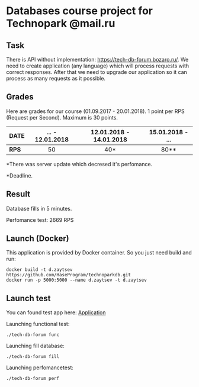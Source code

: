 # Databases course project for Technopark @mail.ru 

## Task
There is API without implementation: https://tech-db-forum.bozaro.ru/. We need to create application (any language) which will process requests with correct responses. After that we need to upgrade our application so it can process as many requests as it possible.
## Grades
Here are grades for our course (01.09.2017 - 20.01.2018). 1 point per RPS (Request per Second). Maximum is 30 points.

|DATE|... - 12.01.2018 | 12.01.2018 - 14.01.2018 | 15.01.2018 - ... |
|--|:--:|:--:|:--:|
| **RPS** | 50 | 40* |80**

*There was server update which decresed it's perfomance.

*Deadline.

## Result
Database fills in 5 minutes.

Perfomance test: 2669 RPS

## Launch (Docker)
This application is provided by Docker container. So you just need build and run:

    docker build -t d.zaytsev https://github.com/HaseProgram/technoparkdb.git
    docker run -p 5000:5000 --name d.zaytsev -t d.zaytsev

## Launch test
You can found test app here: [Application](https://github.com/bozaro/tech-db-forum#%D0%A4%D1%83%D0%BD%D0%BA%D1%86%D0%B8%D0%BE%D0%BD%D0%B0%D0%BB%D1%8C%D0%BD%D0%BE%D0%B5-%D1%82%D0%B5%D1%81%D1%82%D0%B8%D1%80%D0%BE%D0%B2%D0%B0%D0%BD%D0%B8%D0%B5)

Launching functional test:

    ./tech-db-forum func
Launching fill database:

    ./tech-db-forum fill
Launching perfomancetest:

    ./tech-db-forum perf
